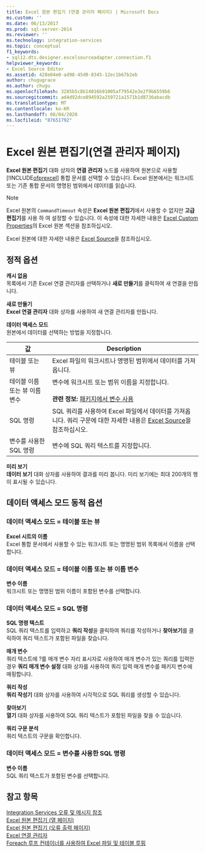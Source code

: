 ```yaml
---
title: Excel 원본 편집기 (연결 관리자 페이지) | Microsoft Docs
ms.custom: ''
ms.date: 06/13/2017
ms.prod: sql-server-2014
ms.reviewer: ''
ms.technology: integration-services
ms.topic: conceptual
f1_keywords:
- sql12.dts.designer.excelsourceadapter.connection.f1
helpviewer_keywords:
- Excel Source Editor
ms.assetid: 428e04e0-ad98-45d0-8345-12ec1b67b2eb
author: chugugrace
ms.author: chugu
ms.openlocfilehash: 3285b5c8b14016b91005af79542e3e2f9b6559b6
ms.sourcegitcommit: ad4d92dce894592a259721a1571b1d8736abacdb
ms.translationtype: MT
ms.contentlocale: ko-KR
ms.lasthandoff: 08/04/2020
ms.locfileid: "87651792"
---
```

# <a name="excel-source-editor-connection-manager-page"></a>Excel 원본 편집기(연결 관리자 페이지)
  **Excel 원본 편집기** 대화 상자의 **연결 관리자** 노드를 사용하여 원본으로 사용할 [!INCLUDE[ofprexcel](../includes/ofprexcel-md.md)] 통합 문서를 선택할 수 있습니다. Excel 원본에서는 워크시트 또는 기존 통합 문서의 명명된 범위에서 데이터를 읽습니다.  
  
> [!NOTE]  
>  Excel 원본의 `CommandTimeout` 속성은 **Excel 원본 편집기**에서 사용할 수 없지만 **고급 편집기**를 사용 하 여 설정할 수 있습니다. 이 속성에 대한 자세한 내용은 [Excel Custom Properties](data-flow/excel-custom-properties.md)의 Excel 원본 섹션을 참조하십시오.  
  
 Excel 원본에 대한 자세한 내용은 [Excel Source](data-flow/excel-source.md)을 참조하십시오.  
  
## <a name="static-options"></a>정적 옵션  
 **캐시 없음**  
 목록에서 기존 Excel 연결 관리자를 선택하거나 **새로 만들기**를 클릭하여 새 연결을 만듭니다.  
  
 **새로 만들기**  
 **Excel 연결 관리자** 대화 상자를 사용하여 새 연결 관리자를 만듭니다.  
  
 **데이터 액세스 모드**  
 원본에서 데이터를 선택하는 방법을 지정합니다.  
  
|값|Description|  
|-----------|-----------------|  
|테이블 또는 뷰|Excel 파일의 워크시트나 명명된 범위에서 데이터를 가져옵니다.|  
|테이블 이름 또는 뷰 이름 변수|변수에 워크시트 또는 범위 이름을 지정합니다.<br /><br /> **관련 정보:** [패키지에서 변수 사용](../../2014/integration-services/use-variables-in-packages.md)|  
|SQL 명령|SQL 쿼리를 사용하여 Excel 파일에서 데이터를 가져옵니다. 쿼리 구문에 대한 자세한 내용은 [Excel Source](data-flow/excel-source.md)을 참조하십시오.|  
|변수를 사용한 SQL 명령|변수에 SQL 쿼리 텍스트를 지정합니다.|  
  
 **미리 보기**  
 **데이터 보기** 대화 상자를 사용하여 결과를 미리 봅니다. 미리 보기에는 최대 200개의 행이 표시될 수 있습니다.  
  
## <a name="data-access-mode-dynamic-options"></a>데이터 액세스 모드 동적 옵션  
  
### <a name="data-access-mode--table-or-view"></a>데이터 액세스 모드 = 테이블 또는 뷰  
 **Excel 시트의 이름**  
 Excel 통합 문서에서 사용할 수 있는 워크시트 또는 명명된 범위 목록에서 이름을 선택합니다.  
  
### <a name="data-access-mode--table-name-or-view-name-variable"></a>데이터 액세스 모드 = 테이블 이름 또는 뷰 이름 변수  
 **변수 이름**  
 워크시트 또는 명명된 범위 이름이 포함된 변수를 선택합니다.  
  
### <a name="data-access-mode--sql-command"></a>데이터 액세스 모드 = SQL 명령  
 **SQL 명령 텍스트**  
 SQL 쿼리 텍스트를 입력하고 **쿼리 작성**을 클릭하여 쿼리를 작성하거나 **찾아보기**를 클릭하여 쿼리 텍스트가 포함된 파일을 찾습니다.  
  
 **매개 변수**  
 쿼리 텍스트에 ?를 매개 변수 자리 표시자로 사용하여 매개 변수가 있는 쿼리를 입력한 경우 **쿼리 매개 변수 설정** 대화 상자를 사용하여 쿼리 입력 매개 변수를 패키지 변수에 매핑합니다.  
  
 **쿼리 작성**  
 **쿼리 작성기** 대화 상자를 사용하여 시각적으로 SQL 쿼리를 생성할 수 있습니다.  
  
 **찾아보기**  
 **열기** 대화 상자를 사용하여 SQL 쿼리 텍스트가 포함된 파일을 찾을 수 있습니다.  
  
 **쿼리 구문 분석**  
 쿼리 텍스트의 구문을 확인합니다.  
  
### <a name="data-access-mode--sql-command-from-variable"></a>데이터 액세스 모드 = 변수를 사용한 SQL 명령  
 **변수 이름**  
 SQL 쿼리 텍스트가 포함된 변수를 선택합니다.  
  
## <a name="see-also"></a>참고 항목  
 [Integration Services 오류 및 메시지 참조](../../2014/integration-services/integration-services-error-and-message-reference.md)   
 [Excel 원본 편집기 &#40;열 페이지&#41;](../../2014/integration-services/excel-source-editor-columns-page.md)   
 [Excel 원본 편집기 &#40;오류 출력 페이지&#41;](../../2014/integration-services/excel-source-editor-error-output-page.md)   
 [Excel 연결 관리자](connection-manager/excel-connection-manager.md)   
 [Foreach 루프 컨테이너를 사용하여 Excel 파일 및 테이블 루핑](control-flow/foreach-loop-container.md)  
  
  
